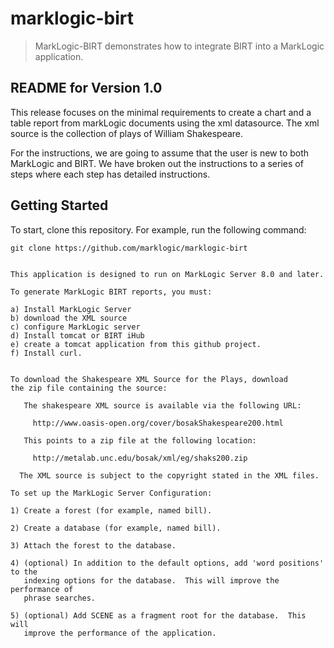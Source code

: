 # marklogic-birt

> MarkLogic-BIRT demonstrates how to integrate BIRT into a MarkLogic application.

## README for Version 1.0

This release focuses on the minimal requirements to create a chart and a table report from markLogic documents using the xml datasource.  The xml source is the collection of plays of William Shakespeare.

For the instructions, we are going to assume that the user is new to both MarkLogic and BIRT.  We have broken out the instructions to a series of steps where each step has detailed instructions.

## Getting Started


To start, clone this repository. For example, run the following command:  

```
git clone https://github.com/marklogic/marklogic-birt


This application is designed to run on MarkLogic Server 8.0 and later.

To generate MarkLogic BIRT reports, you must: 

a) Install MarkLogic Server
b) download the XML source
c) configure MarkLogic server
d) Install tomcat or BIRT iHub
e) create a tomcat application from this github project.
f) Install curl.


To download the Shakespeare XML Source for the Plays, download
the zip file containing the source:

   The shakespeare XML source is available via the following URL:

     http://www.oasis-open.org/cover/bosakShakespeare200.html

   This points to a zip file at the following location:

     http://metalab.unc.edu/bosak/xml/eg/shaks200.zip

  The XML source is subject to the copyright stated in the XML files.

To set up the MarkLogic Server Configuration:

1) Create a forest (for example, named bill).

2) Create a database (for example, named bill).

3) Attach the forest to the database.

4) (optional) In addition to the default options, add 'word positions' to the 
   indexing options for the database.  This will improve the performance of
   phrase searches.

5) (optional) Add SCENE as a fragment root for the database.  This will 
   improve the performance of the application.



